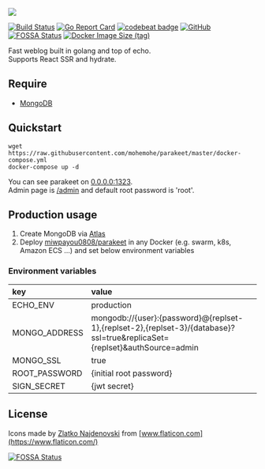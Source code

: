 ![](https://i.imgur.com/ONTIffX.png)

[![Build Status](https://cloud.drone.io/api/badges/mi-24v/parakeet/status.svg)](https://cloud.drone.io/mi-24v/parakeet)
[![Go Report Card](https://goreportcard.com/badge/github.com/mi-24v/parakeet)](https://goreportcard.com/report/github.com/mi-24v/parakeet)
[![codebeat badge](https://codebeat.co/badges/8817e250-699a-46ad-ad78-d77d4e88545f)](https://codebeat.co/projects/github-com-mi-24v-parakeet-master)
[![GitHub](https://img.shields.io/github/license/mohemohe/parakeet.svg)](https://github.com/mohemohe/parakeet/blob/master/LICENSE)
[![FOSSA Status](https://app.fossa.com/api/projects/git%2Bgithub.com%2Fmi-24v%2Fparakeet.svg?type=shield)](https://app.fossa.com/projects/git%2Bgithub.com%2Fmi-24v%2Fparakeet?ref=badge_shield)
[![Docker Image Size (tag)](https://img.shields.io/docker/image-size/miwpayou0808/parakeet/latest)](https://hub.docker.com/r/miwpayou0808/parakeet)

Fast weblog built in golang and top of echo.  
Supports React SSR and hydrate.

## Require

- [MongoDB](https://www.mongodb.com)

## Quickstart

```
wget https://raw.githubusercontent.com/mohemohe/parakeet/master/docker-compose.yml
docker-compose up -d
```

You can see parakeet on [0.0.0.0:1323](http://127.0.0.1:1323).  
Admin page is [/admin](http://127.0.0.1:1323/admin) and default root password is 'root'.

## Production usage

1. Create MongoDB via [Atlas](https://cloud.mongodb.com)
2. Deploy [miwpayou0808/parakeet](https://hub.docker.com/r/miwpayou0808/parakeet) in any Docker (e.g. swarm, k8s, Amazon ECS ...) and set below environment variables

### Environment variables

| key           | value                                                                                                                     |
| :------------ | :------------------------------------------------------------------------------------------------------------------------ |
| ECHO_ENV      | production                                                                                                                |
| MONGO_ADDRESS | mongodb://{user}:{password}@{replset-1},{replset-2},{replset-3}/{database}?ssl=true&replicaSet={replset}&authSource=admin |
| MONGO_SSL     | true                                                                                                                      |
| ROOT_PASSWORD | {initial root password}                                                                                                   |
| SIGN_SECRET   | {jwt secret}                                                                                                              |

## License

Icons made by [Zlatko Najdenovski](https://www.flaticon.com/authors/zlatko-najdenovski) from [www.flaticon.com](https://www.flaticon.com/)

[![FOSSA Status](https://app.fossa.com/api/projects/git%2Bgithub.com%2Fmohemohe%2Fparakeet.svg?type=large)](https://app.fossa.com/projects/git%2Bgithub.com%2Fmohemohe%2Fparakeet?ref=badge_large)
